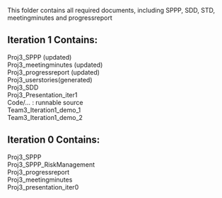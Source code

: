 This folder contains all required documents, including SPPP, SDD, STD, meetingminutes and progressreport
## Iteration 1 Contains:
Proj3_SPPP (updated)  
Proj3_meetingminutes (updated)  
Proj3_progressreport (updated)  
Proj3_userstories(generated)  
Proj3_SDD  
Proj3_Presentation_iter1  
Code/… : runnable source  
Team3_Iteration1_demo_1    
Team3_Iteration1_demo_2    

## Iteration 0 Contains:
Proj3_SPPP  
Proj3_SPPP_RiskManagement  
Proj3_progressreport  
Proj3_meetingminutes  
Proj3_presentation_iter0  
